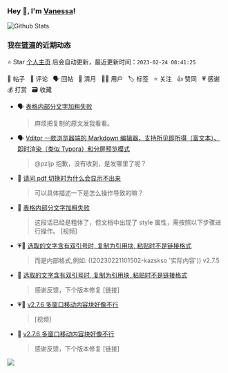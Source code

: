 ### Hey 👋, I'm [Vanessa](http://vanessa.b3log.org/)!

![Github Stats](https://github-readme-stats.vercel.app/api?username=Vanessa219&show_icons=true)

<!--events start -->

### 我在[链滴](https://ld246.com)的近期动态

⭐️ Star [个人主页](https://github.com/Vanessa219/Vanessa219) 后会自动更新，最近更新时间：`2023-02-24 08:41:25`

📝 帖子 &nbsp; 💬 评论 &nbsp; 🗣 回帖 &nbsp; 🌙 清月 &nbsp; 👨‍💻 用户 &nbsp; 🏷️ 标签 &nbsp; ⭐️ 关注 &nbsp; 👍 赞同 &nbsp; 💗 感谢 &nbsp; 💰 打赏 &nbsp; 🗃 收藏

* 🗣 [表格内部分文字加粗失败](https://ld246.com/article/1677048716338/comment/1677111819034#comments)

  > 麻烦把复制的原文发我看看。
* 🗣 [Vditor 一款浏览器端的 Markdown 编辑器，支持所见即所得（富文本）、即时渲染（类似 Typora）和分屏预览模式](https://ld246.com/article/1549638745630/comment/1676961351927#comments)

  > @pzljp 抱歉，没有收到，是发哪里了呢？
* 💬 [请问 pdf 切换时为什么会显示不出来](https://ld246.com/article/1677072688346/comment/1677113235116#comments)

  > 可以具体描述一下是怎么操作导致的嘛？
* 💬 [表格内部分文字加粗失败](https://ld246.com/article/1677048716338/comment/1677061388302#comments)

  > 这段话已经是粗体了，但文档中出现了 style 属性，需按照以下步骤进行操作。 [视频]
* 💗📝 [选取的文字含有双引号时, 复制为引用块, 粘贴时不是链接格式](https://ld246.com/article/1676948568606)

  > 而是内部格式,例如: ((20230221101502-kazskso '实际内容')) v2.7.5
* 💬 [选取的文字含有双引号时, 复制为引用块, 粘贴时不是链接格式](https://ld246.com/article/1676948568606/comment/1677029252532#comments)

  > 感谢反馈，下个版本修复 [链接]
* 💗📝 [v2.7.6 多窗口移动内容块好像不行](https://ld246.com/article/1676984938759)

  > [视频]
* 💬 [v2.7.6 多窗口移动内容块好像不行](https://ld246.com/article/1676984938759/comment/1677028116269#comments)

  > 感谢反馈，下个版本修复 [链接]


<!--events end -->

<a title="Hits" target="_blank" href="https://github.com/Vanessa219/Vanessa219"><img src="https://hits.b3log.org/Vanessa219/Vanessa219.svg"></a>

